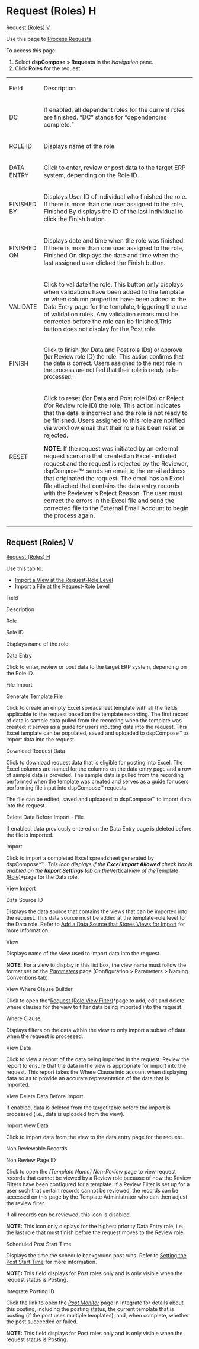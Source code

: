 # Request (Roles) H

[Request (Roles) V](#Request_Roles_V)

<div class="use">

Use this page to [Process Requests](../Use_Cases/Process_Requests.htm).

</div>

To access this page:

1.  Select <span style="font-weight: bold;">dspCompose \>
    Requests</span> in the *Navigation* pane.
2.  Click <span style="font-weight: bold;">Roles</span> for the request.

<table>
<tbody>
<tr class="odd">
<td><p>Field</p></td>
<td><p>Description</p></td>
</tr>
<tr class="even">
<td><p>DC</p></td>
<td><p>If enabled, all dependent roles for the current roles are finished. “DC” stands for “dependencies complete.”</p></td>
</tr>
<tr class="odd">
<td><p>ROLE ID</p></td>
<td><p>Displays name of the role.</p></td>
</tr>
<tr class="even">
<td><p>DATA ENTRY</p></td>
<td><p>Click to enter, review or post data to the target ERP system, depending on the Role ID.</p></td>
</tr>
<tr class="odd">
<td><p>FINISHED BY</p></td>
<td><p>Displays User ID of individual who finished the role. If there is more than one user assigned to the role, Finished By displays the ID of the last individual to click the Finish button.</p></td>
</tr>
<tr class="even">
<td><p>FINISHED ON</p></td>
<td><p>Displays date and time when the role was finished. If there is more than one user assigned to the role, Finished On displays the date and time when the last assigned user clicked the Finish button.</p></td>
</tr>
<tr class="odd">
<td><p>VALIDATE</p></td>
<td><p>Click to validate the role. This button only displays when validations have been added to the template or when column properties have been added to the Data Entry page for the template, triggering the use of validation rules. Any validation errors must be corrected before the role can be finished.This button does not display for the Post role.</p></td>
</tr>
<tr class="even">
<td><p>FINISH</p></td>
<td><p><em><span style="font-family: Arial, sans-serif;font-style: normal;">Click to finish (for Data and Post role IDs) or approve (for Review role ID) the role. This action confirms that the data is correct. Users assigned to the next role in the process are notified that their role is ready to be processed.</span></em></p></td>
</tr>
<tr class="odd">
<td><p>RESET</p></td>
<td><p>Click to reset (for Data and Post role IDs) or Reject (for Review role ID) the role. This action indicates that the data is incorrect and the role is not ready to be finished. Users assigned to this role are notified via workflow email that their role has been reset or rejected.</p>
<p><span style="font-weight: bold;">NOTE</span>: If the request was initiated by an external request scenario that created an Excel-initiated request and the request is rejected by the Reviewer, <em><span style="font-family: Arial, sans-serif;font-style: normal;">dspCompose™ </span></em>sends an email to the email address that originated the request. The email has an Excel file attached that contains the data entry records with the Reviewer's Reject Reason. The user must correct the errors in the Excel file and send the corrected file to the External Email Account to begin the process again.</p></td>
</tr>
</tbody>
</table>

## <span id="Request_Roles_V"></span>Request (Roles) V

[Request (Roles) H](Request_Roles_H.htm)

<div class="use">

Use this tab to:

  - [Import a View at the Request-Role
    Level](../Use_Cases/Import_a_View_at_the_Request%20Role_Level.htm)
  - [Import a File at the Request-Role
    Level](../Use_Cases/Import_a_File_at_the_Request%20Role_Level.htm)

</div>

Field

Description

Role

Role ID

Displays name of the role.

Data Entry

Click to enter, review or post data to the target ERP system, depending
on the Role ID.

File Import

Generate Template File

Click to create an empty Excel spreadsheet template with all the fields
applicable to the request based on the template recording. The first
record of data is sample data pulled from the recording when the
template was created; it serves as a guide for users inputting data into
the request. This Excel template can be populated, saved and uploaded to
dspCompose™ to import data into the request.

Download Request Data

Click to download request data that is eligible for posting into Excel.
The Excel columns are named for the columns on the data entry page and a
row of sample data is provided. The sample data is pulled from the
recording performed when the template was created and serves as a guide
for users performing file input into dspCompose™ requests.

The file can be edited, saved and uploaded to dspCompose™ to import data
into the request.

Delete Data Before Import - File

If enabled, data previously entered on the Data Entry page is deleted
before the file is imported.

Import

Click to import a completed Excel spreadsheet generated by
dspCompose*™*. This icon displays if the **Excel Import Allowed**
check box is enabled on the **Import Settings** tab on the*Vertical*View
of the*[Template (Role)](Template_Role_H.htm)*page for the Data role. 

View Import

Data Source ID

Displays the data source that contains the views that can be imported
into the request. This data source must be added at the template-role
level for the Data role. Refer to [Add a Data Source that Stores Views
for
Import](../Use_Cases/Add_a_Data_Source_that_Stores_Views_for_Import.htm)
for more information.

View

Displays name of the view used to import data into the request.

**NOTE:** For a view to display in this list box, the view name must
follow the format set on the
<span style="font-style: italic;">[Parameters](Parameters.htm)</span>
page (Configuration \> Parameters \> Naming Conventions tab).

View Where Clause Builder

Click to open the*[Request (Role View
Filter)](Request_Role_View_Filter.htm)*page to add, edit and delete
where clauses for the view to filter data being imported into the
request.

Where Clause

Displays filters on the data within the view to only import a subset of
data when the request is processed.

View Data

Click to view a report of the data being imported in the request. Review
the report to ensure that the data in the view is appropriate for import
into the request. This report takes the Where Clause into account when
displaying data so as to provide an accurate representation of the data
that is imported.

View Delete Data Before Import

If enabled, data is deleted from the target table before the import is
processed (i.e., data is uploaded from the view).

Import View Data

Click to import data from the view to the data entry page for the
request.

Non Reviewable Records

Non Review Page ID

Click to open the *\[Template Name\] Non-Review* page to view request
records that cannot be viewed by a Review role because of how the Review
Filters have been configured for a template. If a Review Filter is set
up for a user such that certain records cannot be reviewed, the records
can be accessed on this page by the Template Administrator who can then
adjust the review filter.

If all records can be reviewed, this icon is disabled.

**NOTE:** This icon only displays for the highest priority Data Entry
role, i.e., the last role that must finish before the request moves to
the Review role.

Scheduled Post Start Time

Displays the time the schedule background post runs. Refer to [Setting
the Post Start Time](../Use_Cases/Setting_the_Post_Start_Time.htm) for
more information.

**NOTE:** This field displays for Post roles only and is only visible
when the request status is Posting.

Integrate Posting ID

Click the link to open the *[Post
Monitor](../../../Platform/Integrate/Page_Desc/Post_Monitor_H.htm)* page
in Integrate for details about this posting, including the posting
status, the current template that is posting (if the post uses multiple
templates), and, when complete, whether the post succeeded or failed.

**NOTE:** This field displays for Post roles only and is only visible
when the request status is Posting.
